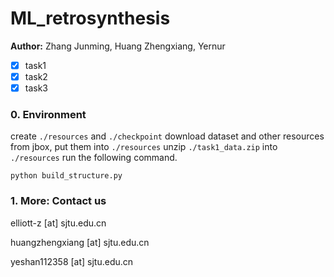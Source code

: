 # ML_retrosynthesis
<b>Author:</b> Zhang Junming, Huang Zhengxiang, Yernur

- [x] task1
- [x] task2
- [x] task3

### 0. Environment
create `./resources` and `./checkpoint`
download dataset and other resources from jbox, put them into `./resources` 
unzip `./task1_data.zip` into `./resources`
run the following command.
~~~
python build_structure.py
~~~

### 1. More: Contact us
elliott-z [at] sjtu.edu.cn

huangzhengxiang [at] sjtu.edu.cn

yeshan112358 [at] sjtu.edu.cn
